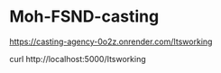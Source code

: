 # Moh-FSND-casting
 
https://casting-agency-0o2z.onrender.com/Itsworking

curl http://localhost:5000/Itsworking